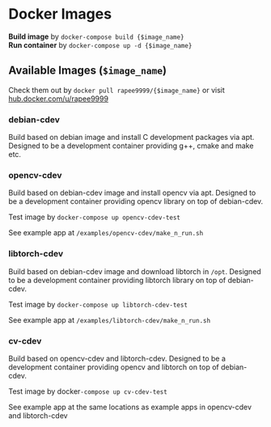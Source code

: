 # Docker Images

**Build image** by `docker-compose build {$image_name}`<br>
**Run container** by `docker-compose up -d {$image_name}`


## Available Images (`$image_name`)

Check them out by `docker pull rapee9999/{$image_name}` or visit 
[hub.docker.com/u/rapee9999](https://hub.docker.com/u/rapee9999)

### debian-cdev
Build based on debian image and install C development packages via apt. Designed to be a development container providing g++, cmake and make etc. 

### opencv-cdev
Build based on debian-cdev image and install opencv via apt. Designed to be a development container providing opencv library on top of debian-cdev.

Test image by `docker-compose up opencv-cdev-test`

See example app at `/examples/opencv-cdev/make_n_run.sh`

### libtorch-cdev
Build based on debian-cdev image and download libtorch in `/opt`. Designed to be a development container providing libtorch library on top of debian-cdev.

Test image by `docker-compose up libtorch-cdev-test`

See example app at `/examples/libtorch-cdev/make_n_run.sh`

### cv-cdev
Build based on opencv-cdev and libtorch-cdev. Designed to be a development container providing opencv and libtorch on top of debian-cdev.

Test image by docker`-compose up cv-cdev-test`

See example app at the same locations as example apps in opencv-cdev and libtorch-cdev
